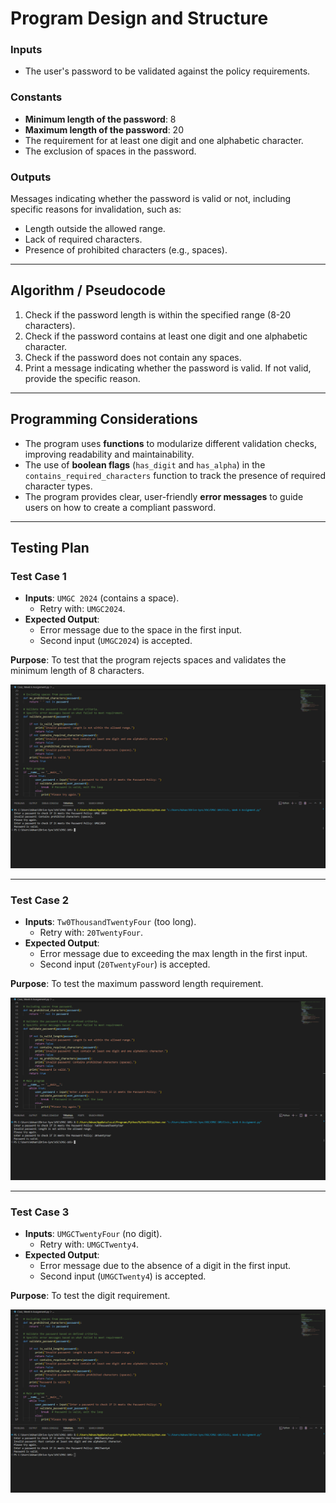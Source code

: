 # Program Design and Structure

### Inputs

- The user's password to be validated against the policy requirements.

### Constants

- **Minimum length of the password**: 8  
- **Maximum length of the password**: 20  
- The requirement for at least one digit and one alphabetic character.  
- The exclusion of spaces in the password.

### Outputs

Messages indicating whether the password is valid or not, including specific reasons for invalidation, such as:
- Length outside the allowed range.
- Lack of required characters.
- Presence of prohibited characters (e.g., spaces).

---

## Algorithm / Pseudocode

1. Check if the password length is within the specified range (8-20 characters).  
2. Check if the password contains at least one digit and one alphabetic character.  
3. Check if the password does not contain any spaces.  
4. Print a message indicating whether the password is valid. If not valid, provide the specific reason.

---

## Programming Considerations

- The program uses **functions** to modularize different validation checks, improving readability and maintainability.  
- The use of **boolean flags** (`has_digit` and `has_alpha`) in the `contains_required_characters` function to track the presence of required character types.  
- The program provides clear, user-friendly **error messages** to guide users on how to create a compliant password.

---

## Testing Plan

### Test Case 1

- **Inputs**: `UMGC 2024` (contains a space).  
  - Retry with: `UMGC2024`.  
- **Expected Output**:  
  - Error message due to the space in the first input.  
  - Second input (`UMGC2024`) is accepted.

**Purpose**: To test that the program rejects spaces and validates the minimum length of 8 characters.

![Test Case 1](PPC%20-%20Test%20Case%201.png)

---

### Test Case 2

- **Inputs**: `Tw0ThousandTwentyFour` (too long).  
  - Retry with: `20TwentyFour`.  
- **Expected Output**:  
  - Error message due to exceeding the max length in the first input.  
  - Second input (`20TwentyFour`) is accepted.

**Purpose**: To test the maximum password length requirement.

![Test Case 2](PPC%20-%20Test%20Case%202.png)

---

### Test Case 3

- **Inputs**: `UMGCTwentyFour` (no digit).  
  - Retry with: `UMGCTwenty4`.  
- **Expected Output**:  
  - Error message due to the absence of a digit in the first input.  
  - Second input (`UMGCTwenty4`) is accepted.

**Purpose**: To test the digit requirement.

![Test Case 3](PPC%20-%20Test%20Case%203.png)
